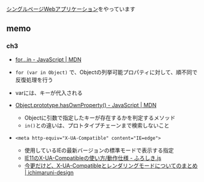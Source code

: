 [シングルページWebアプリケーション](https://www.oreilly.co.jp/books/9784873116730/)をやっています

## memo

### ch3
*  [for...in - JavaScript | MDN](https://developer.mozilla.org/ja/docs/Web/JavaScript/Reference/Statements/for...in)
  * `for (var in Object)` で、Objectの列挙可能プロパティに対して、順不同で反復処理を行う
  * varには、キーが代入される
  
* [Object.prototype.hasOwnProperty() - JavaScript | MDN](https://developer.mozilla.org/ja/docs/Web/JavaScript/Reference/Global_Objects/Object/hasOwnProperty)
  * Objectに引数で指定したキーが存在するかを判定するメソッド
  * `in()`との違いは、プロトタイプチェーンまで検索しないこと
  
* `<meta http-equiv="X-UA-Compatible" content="IE=edge">` 
  * 使用しているIEの最新バージョンの標準モードで表示する指定
  * [IE11のX-UA-Compatibleの使い方/動作仕様 - ふろしき.js](http://furoshiki.hatenadiary.jp/entry/2013/11/25/024250) 
  * [今更だけど、X-UA-Compatibleとレンダリングモードについてのまとめ | ichimaruni-design](https://ichimaruni-design.com/2015/01/rendering-mode/) 
  
  
